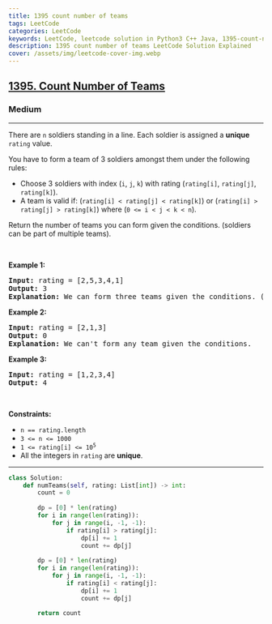 ```yaml
---
title: 1395 count number of teams
tags: LeetCode
categories: LeetCode
keywords: LeetCode, leetcode solution in Python3 C++ Java, 1395-count-number-of-teams solution
description: 1395 count number of teams LeetCode Solution Explained
cover: /assets/img/leetcode-cover-img.webp
---
```



<h2><a href="https://leetcode.com/problems/count-number-of-teams/">1395. Count Number of Teams</a></h2><h3>Medium</h3><hr><div><p>There are <code>n</code> soldiers standing in a line. Each soldier is assigned a <strong>unique</strong> <code>rating</code> value.</p>

<p>You have to form a team of 3 soldiers amongst them under the following rules:</p>

<ul>
	<li>Choose 3 soldiers with index (<code>i</code>, <code>j</code>, <code>k</code>) with rating (<code>rating[i]</code>, <code>rating[j]</code>, <code>rating[k]</code>).</li>
	<li>A team is valid if: (<code>rating[i] &lt; rating[j] &lt; rating[k]</code>) or (<code>rating[i] &gt; rating[j] &gt; rating[k]</code>) where (<code>0 &lt;= i &lt; j &lt; k &lt; n</code>).</li>
</ul>

<p>Return the number of teams you can form given the conditions. (soldiers can be part of multiple teams).</p>

<p>&nbsp;</p>
<p><strong>Example 1:</strong></p>

<pre><strong>Input:</strong> rating = [2,5,3,4,1]
<strong>Output:</strong> 3
<strong>Explanation:</strong> We can form three teams given the conditions. (2,3,4), (5,4,1), (5,3,1). 
</pre>

<p><strong>Example 2:</strong></p>

<pre><strong>Input:</strong> rating = [2,1,3]
<strong>Output:</strong> 0
<strong>Explanation:</strong> We can't form any team given the conditions.
</pre>

<p><strong>Example 3:</strong></p>

<pre><strong>Input:</strong> rating = [1,2,3,4]
<strong>Output:</strong> 4
</pre>

<p>&nbsp;</p>
<p><strong>Constraints:</strong></p>

<ul>
	<li><code>n == rating.length</code></li>
	<li><code>3 &lt;= n &lt;= 1000</code></li>
	<li><code>1 &lt;= rating[i] &lt;= 10<sup>5</sup></code></li>
	<li>All the integers in <code>rating</code> are <strong>unique</strong>.</li>
</ul>
</div>

---




```python
class Solution:
    def numTeams(self, rating: List[int]) -> int:
        count = 0
        
        dp = [0] * len(rating)
        for i in range(len(rating)):
            for j in range(i, -1, -1):
                if rating[i] > rating[j]:
                    dp[i] += 1
                    count += dp[j]
        
        dp = [0] * len(rating)
        for i in range(len(rating)):
            for j in range(i, -1, -1):
                if rating[i] < rating[j]:
                    dp[i] += 1
                    count += dp[j]
        
        return count
```
